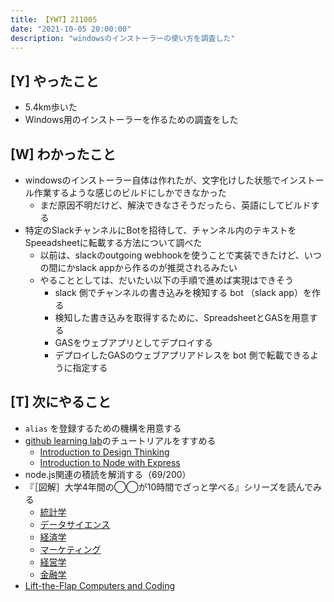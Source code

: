 ```yaml
---
title: 【YWT】211005
date: "2021-10-05 20:00:00"
description: "windowsのインストーラーの使い方を調査した"
---
```


## [Y] やったこと

- 5.4km歩いた
- Windows用のインストーラーを作るための調査をした

## [W] わかったこと

- windowsのインストーラー自体は作れたが、文字化けした状態でインストール作業するような感じのビルドにしかできなかった
  - まだ原因不明だけど、解決できなさそうだったら、英語にしてビルドする
- 特定のSlackチャンネルにBotを招待して、チャンネル内のテキストをSpeeadsheetに転載する方法について調べた
  - 以前は、slackのoutgoing webhookを使うことで実装できたけど、いつの間にかslack appから作るのが推奨されるみたい
  - やることとしては、だいたい以下の手順で進めば実現はできそう
  	- slack 側でチャンネルの書き込みを検知する bot （slack app）を作る
    - 検知した書き込みを取得するために、SpreadsheetとGASを用意する
    - GASをウェブアプリとしてデプロイする
    - デプロイしたGASのウェブアプリアドレスを bot 側で転載できるように指定する

## [T] 次にやること

- `alias` を登録するための機構を用意する
- [github learning lab](https://lab.github.com/githubtraining)のチュートリアルをすすめる
  - [Introduction to Design Thinking](https://lab.github.com/githubtraining/introduction-to-design-thinking)
  - [Introduction to Node with Express](https://lab.github.com/everydeveloper/introduction-to-node-with-express)
- node.js関連の積読を解消する（69/200）
- 『［図解］大学4年間の◯◯が10時間でざっと学べる』シリーズを読んでみる
  - [統計学](https://www.amazon.co.jp/dp/B07PXB4NN9)
  - [データサイエンス](https://www.amazon.co.jp/dp/B07XNW3TQM)
  - [経済学](https://www.amazon.co.jp/dp/B01KNLFHH6)
  - [マーケティング](https://www.amazon.co.jp/dp/B07BNC2SV3)
  - [経営学](https://www.amazon.co.jp/dp/B071SKDF3L)
  - [金融学](https://www.amazon.co.jp/dp/B07BB6Z7FW)
- [Lift-the-Flap Computers and Coding](https://www.amazon.co.jp/dp/1409591514)

<!-- https://twitter.com/camomile_cafe/status/1444621201133871110?s=20 -->
